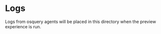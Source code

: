 # Logs

Logs from osquery agents will be placed in this directory when the preview experience is run.
